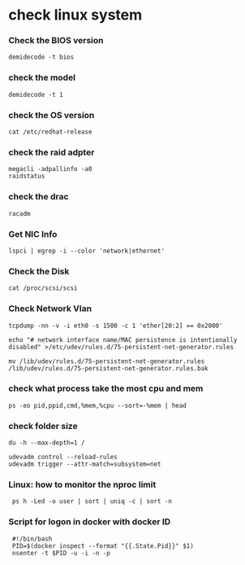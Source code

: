 # check linux system

### Check the BIOS version

```		
demidecode -t bios
```	

### check the model
```
demidecode -t 1
```

### check the OS version

```
cat /etc/redhat-release
```

### check the raid adpter

```
megacli -adpallinfo -a0
raidstatus
```

### check the drac

```
racadm
```		

### Get NIC Info

```
lspci | egrep -i --color 'network|ethernet'
```

### Check the Disk

```
cat /proc/scsi/scsi
```

### Check Network Vlan

```
tcpdump -nn -v -i eth0 -s 1500 -c 1 'ether[20:2] == 0x2000'
```

```
echo "# network interface name/MAC persistence is intentionally disabled" >/etc/udev/rules.d/75-persistent-net-generator.rules

mv /lib/udev/rules.d/75-persistent-net-generator.rules /lib/udev/rules.d/75-persistent-net-generator.rules.bak
```


### check what process take the most cpu and mem

```
ps -eo pid,ppid,cmd,%mem,%cpu --sort=-%mem | head
```

### check folder size

```
du -h --max-depth=1 /
```

```
udevadm control --reload-rules
udevadm trigger --attr-match=subsystem=net
```

### Linux: how to monitor the nproc limit

```
 ps h -Led -o user | sort | uniq -c | sort -n
```

### Script  for logon in docker with docker ID

```
 #!/bin/bash
 PID=$(docker inspect --format "{{.State.Pid}}" $1)
 nsenter -t $PID -u -i -n -p
```
